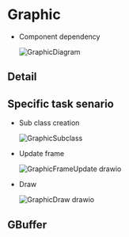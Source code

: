 # Graphic
  - Component dependency

    ![GraphicDiagram](https://github.com/nupnup-hub/JinEngine/assets/59456231/cdd52031-4b22-49fa-be97-af8a2baba886)
 
   
## Detail


## Specific task senario
  - Sub class creation
    
    ![GraphicSubclass](https://github.com/nupnup-hub/JinEngine/assets/59456231/b86c671b-4b23-4050-bbf8-51d81a7e7012)
    
  - Update frame
    
    ![GraphicFrameUpdate drawio](https://github.com/nupnup-hub/JinEngine/assets/59456231/f8368c61-e04a-4199-83dc-ea79c7020305)
    
  - Draw
    
    ![GraphicDraw drawio](https://github.com/nupnup-hub/JinEngine/assets/59456231/f3b2c7d0-69fb-46b5-a453-c462ebe66bf8)


## GBuffer
